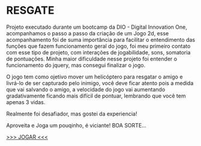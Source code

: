 # RESGATE

Projeto executado durante um bootcamp da DIO - Digital Innovation One, acompanhamos o passo a passo da criação de um Jogo 2d,
esse acompanhamento foi de suma importância para facilitar o entendimento das funções que fazem funcionamento geral do jogo, 
foi meu primeiro contato com esse tipo de projeto, com interações de jogabilidade, sons, somatoria de pontuações.
Minha maior dificuldade nesse projeto foi entender o funcionamento do jquery, mas consegui finalizar o jogo.

O jogo tem como ojetivo mover um helicóptero para resgatar o amigo e livrá-lo de ser capturado pelo inimigo, 
você deve ficar atento pois a medida que vai salvando o amigo, a velocidade do jogo vai aumentando gradativamente
ficando mais difícil de pontuar, lembrando que você tem apenas 3 vidas.

Realmente foi desafiador, mas gostei da experiencia!
<br> 

Aproveita e Joga um pouqinho, é viciante! BOA SORTE...

[>>> JOGAR <<< ](https://mqsoares.github.io/jogo-resgate-js/)
